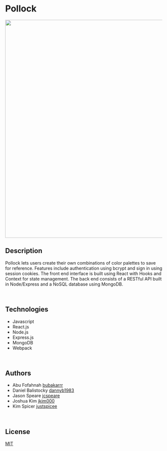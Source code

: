 # Pollock

<div align="center">
  <img src=".src/client/assts/pollock1.png" width="700px" marginTop="45px" />
</div>

## Description

Pollock lets users create their own combinations of color palettes to save for reference. Features include authentication using bcrypt and sign in using session cookies. The front end interface is built using React with Hooks and Context for state management. The back end consists of a RESTful API built in Node/Express and a NoSQL database using MongoDB.

<br>

## Technologies

* Javascript
* React.js
* Node.js
* Express.js
* MongoDB
* Webpack

<br>

## Authors

* Abu Fofahnah [bubakarrr](https://github.com/bubakarrr)
* Daniel Balistocky [dannyb1983](https://github.com/dannyb1983)
* Jason Speare [jcspeare](https://github.com/jcspeare)
* Joshua Kim [jkim000](https://github.com/jkim000)
* Kim Spicer [justspicee](https://github.com/justspicee)

<br>

## License

[MIT](https://opensource.org/licenses/mit-license.php)

<br>

